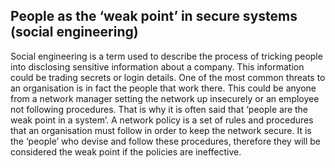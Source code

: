 ## People as the ‘weak point’ in secure systems (social engineering)

Social engineering is a term used to describe the process of tricking people into disclosing sensitive information about a company. This information could be trading secrets or login details. 
One of the most common threats to an organisation is in fact the people that work there. This could be anyone from a network manager setting the network up insecurely or an employee not following procedures. That is why it is often said that ‘people are the weak point in a system’. A network policy is a set of rules and procedures that an organisation must follow in order to keep the network secure. It is the ‘people’ who devise and follow these procedures, therefore they will be considered the weak point if the policies are ineffective.